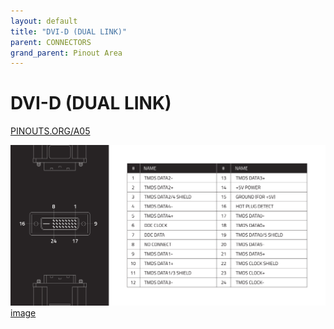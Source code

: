 ```yaml
---
layout: default
title: "DVI-D (DUAL LINK)"
parent: CONNECTORS
grand_parent: Pinout Area
---
```


# DVI-D (DUAL LINK)

<a href="https://www.PINOUTS.ORG/A05">PINOUTS.ORG/A05</a>

![image](./assets/4.png)  
[image](./assets/4.png)
